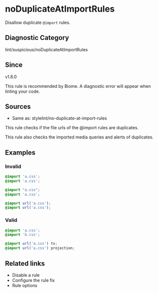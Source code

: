 # noDuplicateAtImportRules

Disallow duplicate `@import` rules.

## Diagnostic Category
lint/suspicious/noDuplicateAtImportRules

## Since
v1.8.0

This rule is recommended by Biome. A diagnostic error will appear when linting your code.

## Sources
- Same as: stylelint/no-duplicate-at-import-rules

This rule checks if the file urls of the @import rules are duplicates.

This rule also checks the imported media queries and alerts of duplicates.

## Examples

### Invalid

```css
@import 'a.css';
@import 'a.css';
```

```css
@import "a.css";
@import 'a.css';
```

```css
@import url('a.css');
@import url('a.css');
```

### Valid

```css
@import 'a.css';
@import 'b.css';
```

```css
@import url('a.css') tv;
@import url('a.css') projection;
```

## Related links
- Disable a rule
- Configure the rule fix
- Rule options